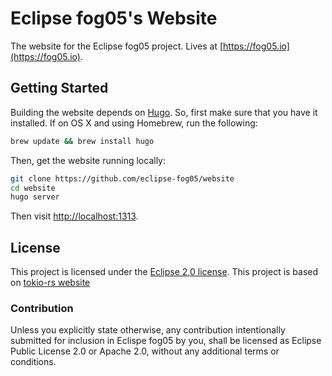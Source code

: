 # Eclipse fog05's Website

The website for the Eclipse fog05 project. Lives at [https://fog05.io](https://fog05.io).

## Getting Started

Building the website depends on [Hugo](http://gohugo.io). So, first make sure
that you have it installed. If on OS X and using Homebrew, run the following:

```sh
brew update && brew install hugo
```

Then, get the website running locally:

```sh
git clone https://github.com/eclipse-fog05/website
cd website
hugo server
```

Then visit [http://localhost:1313](http://localhost:1313).

## License

This project is licensed under the [Eclipse 2,0 license](LICENSE).
This project is based on [tokio-rs website](https://github.com/tokio-rs/website)

### Contribution

Unless you explicitly state otherwise, any contribution intentionally submitted
for inclusion in Eclispe fog05 by you, shall be licensed as Eclipse Public License 2.0 or Apache 2.0, without any additional
terms or conditions.
